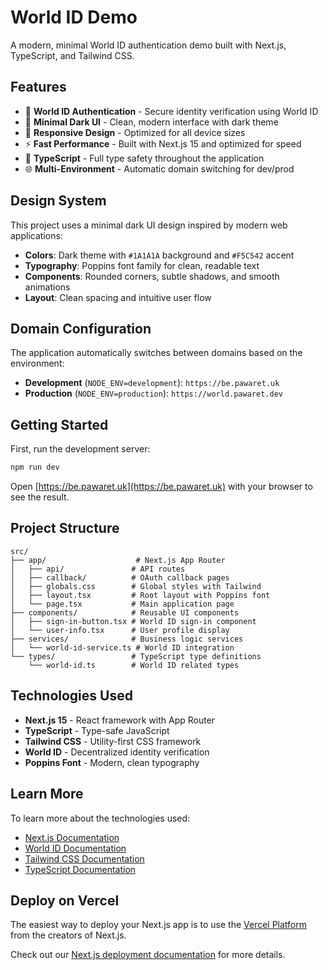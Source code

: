# World ID Demo

A modern, minimal World ID authentication demo built with Next.js, TypeScript, and Tailwind CSS.

## Features

- 🔐 **World ID Authentication** - Secure identity verification using World ID
- 🎨 **Minimal Dark UI** - Clean, modern interface with dark theme
- 📱 **Responsive Design** - Optimized for all device sizes
- ⚡ **Fast Performance** - Built with Next.js 15 and optimized for speed
- 🎯 **TypeScript** - Full type safety throughout the application
- 🌐 **Multi-Environment** - Automatic domain switching for dev/prod

## Design System

This project uses a minimal dark UI design inspired by modern web applications:

- **Colors**: Dark theme with `#1A1A1A` background and `#F5C542` accent
- **Typography**: Poppins font family for clean, readable text
- **Components**: Rounded corners, subtle shadows, and smooth animations
- **Layout**: Clean spacing and intuitive user flow

## Domain Configuration

The application automatically switches between domains based on the environment:

- **Development** (`NODE_ENV=development`): `https://be.pawaret.uk`
- **Production** (`NODE_ENV=production`): `https://world.pawaret.dev`

## Getting Started

First, run the development server:

```bash
npm run dev
```

Open [https://be.pawaret.uk](https://be.pawaret.uk) with your browser to see the result.

## Project Structure

```
src/
├── app/                    # Next.js App Router
│   ├── api/               # API routes
│   ├── callback/          # OAuth callback pages
│   ├── globals.css        # Global styles with Tailwind
│   ├── layout.tsx         # Root layout with Poppins font
│   └── page.tsx           # Main application page
├── components/            # Reusable UI components
│   ├── sign-in-button.tsx # World ID sign-in component
│   └── user-info.tsx      # User profile display
├── services/              # Business logic services
│   └── world-id-service.ts # World ID integration
└── types/                 # TypeScript type definitions
    └── world-id.ts        # World ID related types
```

## Technologies Used

- **Next.js 15** - React framework with App Router
- **TypeScript** - Type-safe JavaScript
- **Tailwind CSS** - Utility-first CSS framework
- **World ID** - Decentralized identity verification
- **Poppins Font** - Modern, clean typography

## Learn More

To learn more about the technologies used:

- [Next.js Documentation](https://nextjs.org/docs)
- [World ID Documentation](https://docs.worldcoin.org/)
- [Tailwind CSS Documentation](https://tailwindcss.com/docs)
- [TypeScript Documentation](https://www.typescriptlang.org/docs/)

## Deploy on Vercel

The easiest way to deploy your Next.js app is to use the [Vercel Platform](https://vercel.com/new?utm_medium=default-template&filter=next.js&utm_source=create-next-app&utm_campaign=create-next-app-readme) from the creators of Next.js.

Check out our [Next.js deployment documentation](https://nextjs.org/docs/app/building-your-application/deploying) for more details.
